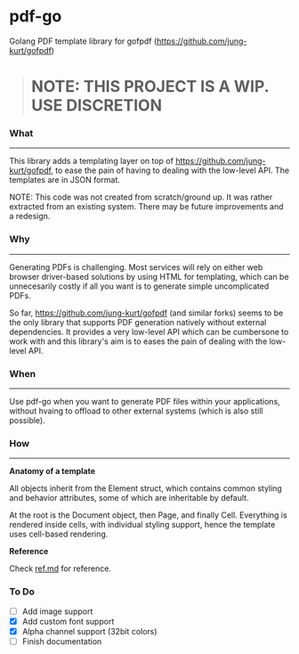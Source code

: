 # pdf-go
Golang PDF template library for gofpdf (https://github.com/jung-kurt/gofpdf)

> # NOTE: THIS PROJECT IS A WIP. USE DISCRETION

### What
---

This library adds a templating layer on top of https://github.com/jung-kurt/gofpdf, to ease the pain of having to dealing with the low-level API.
The templates are in JSON format.

NOTE: This code was not created from scratch/ground up. It was rather extracted from an existing system. There may be future improvements and a redesign.

### Why
---

Generating PDFs is challenging. Most services will rely on either web browser driver-based solutions by using HTML for templating, which can be 
unnecesarily costly if all you want is to generate simple uncomplicated PDFs.

So far, https://github.com/jung-kurt/gofpdf (and similar forks) seems to be the only library that supports PDF generation natively without 
external dependencies. It provides a very low-level API which can be cumbersone to work with and this library's aim is to eases the pain of dealing with the low-level API. 

### When
---

Use pdf-go when you want to generate PDF files within your applications, without hvaing to offload to other external systems (which is also still possible).

### How
---

**Anatomy of a template**

All objects inherit from the Element struct, which contains common styling and behavior attributes, some of which are inheritable by default.

At the root is the Document object, then Page, and finally Cell. Everything is rendered inside cells, with individual styling support, hence the template uses
cell-based rendering.


**Reference**

Check [ref.md](ref.md) for reference. 

### To Do

- [ ] Add image support
- [x] Add custom font support
- [x] Alpha channel support (32bit colors)
- [ ] Finish documentation